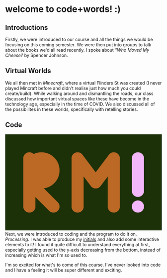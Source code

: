 # welcome to code+words! :) 

## Introductions

Firstly, we were introduced to our course and all the things we would be focusing on this coming semester. We were then put into groups to talk about the books we'd all read recently. I spoke about *"Who Moved My Cheese?* by Spencer Johnson. 

## Virtual Worlds

We all then met in *Minecraft*, where a virtual Flinders St was created (I never played Mincraft before and didn't realise just how much you could create/build). While walking around and dismantling the roads, our class discussed how important virtual spaces like these have become in the technology age, especially in the time of COVID. We also discussed all of the possibilites in these worlds, specifically with retelling stories.

## Code

![](intialsInteractive.jpg)
Next, we were introduced to coding and the program to do it on, *Processing*. I was able to produce my [initials](https://robymanlongat.github.io/c0dewords/week01/initialsInteractive) and also add some interactive elements to it! I found it quite difficult to understand everything at first, especially getting used to the y-axis decreasing from the bottom, instead of increasing which is what I'm so used to.  

I'm so excited for what's to come of this course. I've never looked into code and I have a feeling it will be super different and exciting.
